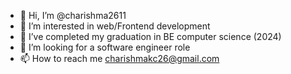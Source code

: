 - 👋 Hi, I’m @charishma2611
- 👀 I’m interested in web/Frontend development
- 🌱 I’ve completed my graduation in BE computer science (2024)
- 💞️ I’m looking for a software engineer role
- 📫 How to reach me charishmakc26@gmail.com

<!---
charishma2611/charishma2611 is a ✨ special ✨ repository because its `README.md` (this file) appears on your GitHub profile.
You can click the Preview link to take a look at your changes.
--->
